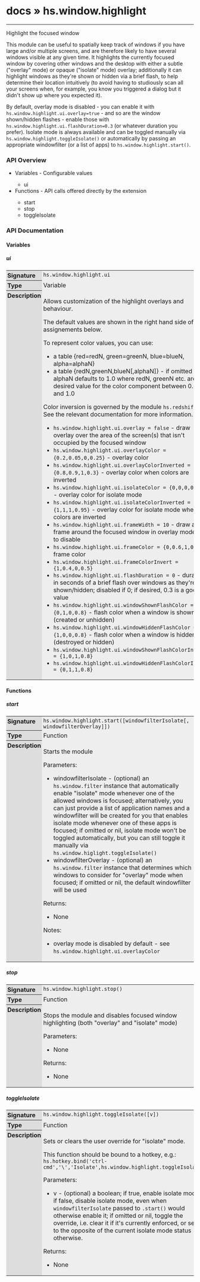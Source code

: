# [docs](index.md) » hs.window.highlight
---

Highlight the focused window

This module can be useful to spatially keep track of windows if you have large and/or multiple screens, and are
therefore likely to have several windows visible at any given time.
It highlights the currently focused window by covering other windows and the desktop with either a subtle
("overlay" mode) or opaque ("isolate" mode) overlay; additionally it can highlight windows as they're shown
or hidden via a brief flash, to help determine their location intuitively (to avoid having to studiously scan
all your screens when, for example, you know you triggered a dialog but it didn't show up where you expected it).

By default, overlay mode is disabled - you can enable it with `hs.window.highlight.ui.overlay=true` - and so are
the window shown/hidden flashes - enable those with `hs.window.highlight.ui.flashDuration=0.3` (or whatever duration
you prefer). Isolate mode is always available and can be toggled manually via `hs.window.highlight.toggleIsolate()`
or automatically by passing an appropriate windowfilter (or a list of apps) to `hs.window.highlight.start()`.

<style type="text/css">
	a { text-decoration: none; }
	a:hover { text-decoration: underline; }
	th { background-color: #DDDDDD; vertical-align: top; padding: 3px; }
	td { width: 100%; background-color: #EEEEEE; vertical-align: top; padding: 3px; }
	table { width: 100% ; border: 1px solid #0; text-align: left; }
	section > table table td { width: 0; }
</style>
<link rel="stylesheet" href="../../css/docs.css" type="text/css" media="screen" />
<h3>API Overview</h3>
<ul>
<li>Variables - Configurable values</li>
  <ul>
	<li><a href="#ui">ui</a></li>
  </ul>
<li>Functions - API calls offered directly by the extension</li>
  <ul>
	<li><a href="#start">start</a></li>
	<li><a href="#stop">stop</a></li>
	<li><a href="#toggleIsolate">toggleIsolate</a></li>
  </ul>
</ul>
<h3>API Documentation</h3>
<h4 class="documentation-section">Variables</h4>
  <section id="ui">
	<h5><a href="#ui">ui</a></h5>
	<table>
	  <tr>
		<th>Signature</th>
		<td><code>hs.window.highlight.ui</code></td>
	  </tr>
	  <tr>
		<th>Type</th>
		<td>Variable</td>
	  </tr>
	  <tr>
		<th>Description</th>
		<td><p>Allows customization of the highlight overlays and behaviour.</p>
<p>The default values are shown in the right hand side of the assignements below.</p>
<p>To represent color values, you can use:</p>
<ul>
<li>a table {red=redN, green=greenN, blue=blueN, alpha=alphaN}</li>
<li>a table {redN,greenN,blueN[,alphaN]} - if omitted alphaN defaults to 1.0
where redN, greenN etc. are the desired value for the color component between 0.0 and 1.0</li>
</ul>
<p>Color inversion is governed by the module <code>hs.redshift</code>. See the relevant documentation for more information.</p>
<ul>
<li><code>hs.window.highlight.ui.overlay = false</code> - draw overlay over the area of the screen(s) that isn't occupied by the focused window</li>
<li><code>hs.window.highlight.ui.overlayColor = {0.2,0.05,0,0.25}</code> - overlay color</li>
<li><code>hs.window.highlight.ui.overlayColorInverted = {0.8,0.9,1,0.3}</code> - overlay color when colors are inverted</li>
<li><code>hs.window.highlight.ui.isolateColor = {0,0,0,0.95}</code> - overlay color for isolate mode</li>
<li><code>hs.window.highlight.ui.isolateColorInverted = {1,1,1,0.95}</code> - overlay color for isolate mode when colors are inverted</li>
<li><code>hs.window.highlight.ui.frameWidth = 10</code> - draw a frame around the focused window in overlay mode; 0 to disable</li>
<li><code>hs.window.highlight.ui.frameColor = {0,0.6,1,0.5}</code> - frame color</li>
<li><code>hs.window.highlight.ui.frameColorInvert = {1,0.4,0,0.5}</code></li>
<li><code>hs.window.highlight.ui.flashDuration = 0</code> - duration in seconds of a brief flash over windows as they're shown/hidden;
disabled if 0; if desired, 0.3 is a good value</li>
<li><code>hs.window.highlight.ui.windowShownFlashColor = {0,1,0,0.8}</code> - flash color when a window is shown (created or unhidden)</li>
<li><code>hs.window.highlight.ui.windowHiddenFlashColor = {1,0,0,0.8}</code> - flash color when a window is hidden (destroyed or hidden)</li>
<li><code>hs.window.highlight.ui.windowShownFlashColorInvert = {1,0,1,0.8}</code></li>
<li><code>hs.window.highlight.ui.windowHiddenFlashColorInvert = {0,1,1,0.8}</code></li>
</ul>
</td>
	  </tr>
	</table>
  </section>
<h4 class="documentation-section">Functions</h4>
  <section id="start">
	<h5><a href="#start">start</a></h5>
	<table>
	  <tr>
		<th>Signature</th>
		<td><code>hs.window.highlight.start([windowfilterIsolate[, windowfilterOverlay]])</code></td>
	  </tr>
	  <tr>
		<th>Type</th>
		<td>Function</td>
	  </tr>
	  <tr>
		<th>Description</th>
		<td><p>Starts the module</p>
<p>Parameters:</p>
<ul>
<li>windowfilterIsolate - (optional) an <code>hs.window.filter</code> instance that automatically enable "isolate" mode
whenever one of the allowed windows is focused; alternatively, you can just provide a list of application
names and a windowfilter will be created for you that enables isolate mode whenever one of these apps is focused;
if omitted or nil, isolate mode won't be toggled automatically, but you can still toggle it manually via
<code>hs.window.higlight.toggleIsolate()</code></li>
<li>windowfilterOverlay - (optional) an <code>hs.window.filter</code> instance that determines which windows to consider
for "overlay" mode when focused; if omitted or nil, the default windowfilter will be used</li>
</ul>
<p>Returns:</p>
<ul>
<li>None</li>
</ul>
<p>Notes:</p>
<ul>
<li>overlay mode is disabled by default - see <code>hs.window.highlight.ui.overlayColor</code></li>
</ul>
</td>
	  </tr>
	</table>
  </section>
  <section id="stop">
	<h5><a href="#stop">stop</a></h5>
	<table>
	  <tr>
		<th>Signature</th>
		<td><code>hs.window.highlight.stop()</code></td>
	  </tr>
	  <tr>
		<th>Type</th>
		<td>Function</td>
	  </tr>
	  <tr>
		<th>Description</th>
		<td><p>Stops the module and disables focused window highlighting (both "overlay" and "isolate" mode)</p>
<p>Parameters:</p>
<ul>
<li>None</li>
</ul>
<p>Returns:</p>
<ul>
<li>None</li>
</ul>
</td>
	  </tr>
	</table>
  </section>
  <section id="toggleIsolate">
	<h5><a href="#toggleIsolate">toggleIsolate</a></h5>
	<table>
	  <tr>
		<th>Signature</th>
		<td><code>hs.window.highlight.toggleIsolate([v])</code></td>
	  </tr>
	  <tr>
		<th>Type</th>
		<td>Function</td>
	  </tr>
	  <tr>
		<th>Description</th>
		<td><p>Sets or clears the user override for "isolate" mode.</p>
<p>This function should be bound to a hotkey, e.g.:
<code>hs.hotkey.bind('ctrl-cmd','\','Isolate',hs.window.highlight.toggleIsolate)</code></p>
<p>Parameters:</p>
<ul>
<li>v - (optional) a boolean; if true, enable isolate mode; if false, disable isolate mode,
even when <code>windowfilterIsolate</code> passed to <code>.start()</code> would otherwise enable it; if omitted or nil,
toggle the override, i.e. clear it if it's currently enforced, or set it to the opposite of the current
isolate mode status otherwise.</li>
</ul>
<p>Returns:</p>
<ul>
<li>None</li>
</ul>
</td>
	  </tr>
	</table>
  </section>
